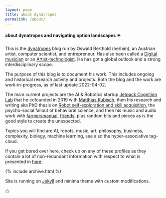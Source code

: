 ```yaml
---
layout: page
title: about dynatropes
permalink: /about/
---
```


#### about dynatropes and navigating option landscapes ✴️

This is the [dynatropes](https://dynatrop.es) blog run by Oswald
Berthold (he/him), an Austrian artist, computer scientist, and
entrepreneur. Has also been called a [Digital
musician](https://www.amazon.com/Digital-Musician-Andrew-Hugill-2007-10-26/dp/B01FEOFJM0)
or an
[Artist-technologist](https://arttech.mason.digital/profile/oswald-berthold/). He
has got a global outlook and a strong interdisciplinary scope.

The purpose of this blog is to document his work. This includes ongoing
and historical research activity and projects. Both the blog and the
work are work-in-progress, as of last update 2022-04-02.

The main current projects are the AI & Robotics startup [Jetpack Cognition
Lab](https://jetpack.cl) that he cofounded in 2019 with [Matthias
Kubisch](https://github.com/ku3i), then his research and writing aka
PhD thesis on [Robot self-exploration and skill
acquisition](https://edoc.hu-berlin.de/handle/18452/22259), the
psycho-social fallout of behavioral science, and then his music and
audio work with [farmersmanual](https://web.fm), 
[friends](https://farmersmanual.bandcamp.com/), plus random bits and
pieces as is the good style to create the unexpected.

Topics you will find are AI, robots, music, art, philosophy, business,
complexity, biology, machine learning, see also the hyper-associative
tag-cloud.

If you get bored over here, check up on any of these profiles as they
contain a lot of non-redundant information with respect to what is
presented in [here](https://dynatrop.es).

<a class="fab fa-twitter" href="https://twitter.com/x7557x"></a>
<a class="fab fa-github" href="https://github.com/x75"></a>
<a class="fab fa-instagram" href="https://instagram.com/farmersmanual"></a>
<a class="fab fa-facebook" href="https://facebook.com/oswald.berthold"></a>
<a class="fab fa-gitlab" href="https://gitlab.com/x75"></a>
<a class="fab fa-linkedin" href="https://www.linkedin.com/in/oswald-berthold-571088ab/"></a>
<a class="fab fa-angellist" href="https://angel.co/u/oswald-berthold"></a>


<article>
{% include archive.html %}
</article>

Site is running on [Jekyll](http://jekyllrb.com/) and minima theme
with custom modifications.

 ⚝
